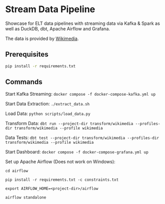 # Stream Data Pipeline

Showcase for ELT data pipelines with streaming data via Kafka & Spark as well as
DuckDB, dbt, Apache Airflow and Grafana.

The data is provided by [Wikimedia](https://wikitech.wikimedia.org/wiki/Event_Platform/EventStreams_HTTP_Service).

## Prerequisites

```sh
pip install -r requirements.txt
```

## Commands

Start Kafka Streaming: `docker compose -f docker-compose-kafka.yml up`

Start Data Extraction: `./extract_data.sh`

Load Data: `python scripts/load_data.py`

Transform Data: `dbt run --project-dir transform/wikimedia --profiles-dir transform/wikimedia --profile wikimedia`

Data Tests: `dbt test --project-dir transform/wikimedia --profiles-dir transform/wikimedia --profile wikimedia`

Start Dashboard: `docker compose -f docker-compose-grafana.yml up`

Set up Apache Airflow (Does not work on Windows):

`cd airflow`

`pip install -r requirements.txt -c constraints.txt`

`export AIRFLOW_HOME=<project-dir>/airflow`

`airflow standalone`
